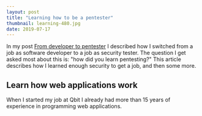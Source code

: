 ```yaml
---
layout: post
title: "Learning how to be a pentester"
thumbnail: learning-480.jpg
date: 2019-07-17
---
```


In my post [From developer to pentester](2017/08/16/from-developer-to-pentester/) I described how I switched from a job as software developer to a job as security tester. The question I get asked most about this is: "how did you learn pentesting?" This article describes how I learned enough security to get a job, and then some more.

## Learn how web applications work

When I started my job at Qbit I already had more than 15 years of experience in programming web applications. 